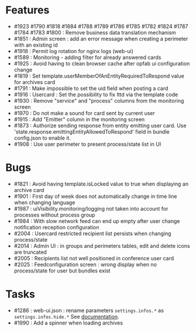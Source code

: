 

# Features



* #1923 #1790 #1818 #1884 #1788 #1789 #1786 #1785 #1782 #1824 #1787 #1784 #1783 #1800 : Remove business data translation mechanism
* #1851 : Admin screen : add an error message when creating a perimeter with an existing id 
* #1918 : Permit log rotation for nginx logs (web-ui)
* #1589 : Monitoring - adding filter for already answered cards
* #1925 : Avoid having to clean browser cache after opfab ui configuration change
* #1819 : Set template.userMemberOfAnEntityRequiredToRespond value for archives card
* #1791 : Make impossible to set the uid field when posting a card
* #1916 : Usercard : Set the possibility to fix lttd via the template code
* #1930 : Remove "service" and "process" columns from the monitoring screen
* #1970 : Do not make a sound for card sent by current user
* #1915 : Add "Emitter" column in the monitoring screen
* #1873 : Authorize sending response from entity emitting user card. Use 'state.response.emittingEntityAllowedToRespond' field in bundle config.json to enable it.
* #1908 : Use user perimeter to present process/state list in UI

# Bugs

* #1821 : Avoid having template.isLocked value to true when displaying an archive card
* #1901 : First day of week does not automatically change in time line when changing language
* #1987 : uiVisibility.monitoring/logging not taken into account for processes without process group
* #1984 : With slow network feed can end up empty after user change notification reception configuration
* #2004 : Usercard restricted recipient list persists when changing process/state
* #2014 : Admin UI : in groups and perimeters tables, edit and delete icons are truncated
* #2005 : Recipients list not well positioned in conference user card
* #2025 : Feedconfiguration screen : wrong display when no process/state for user but bundles exist

# Tasks

* #1286 : web-ui.json : rename parameters `settings.infos.*` as `settings.infos.hide.*`
See [documentation](https://opfab.github.io/documentation/archives/SNAPSHOT/docs/single_page_doc.html#ui_properties).
* #1990 : Add a spinner when loading archives
